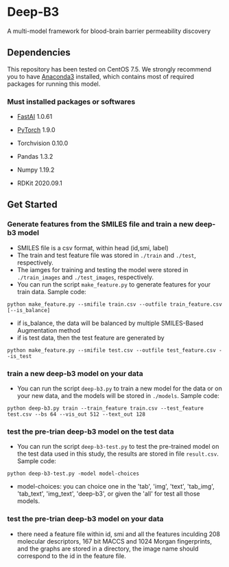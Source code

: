 # Deep-B3
A multi-model framework for blood-brain barrier permeability discovery
## Dependencies

This repository has been tested on CentOS 7.5. We strongly recommend you to have [Anaconda3](https://www.anaconda.com/distribution/) installed, which contains most of required packages for running this model.

### Must installed packages or softwares

- [FastAI](https://docs.fast.ai/)  1.0.61

- [PyTorch](https://pytorch.org/) 1.9.0

- Torchvision 0.10.0

- Pandas 1.3.2

- Numpy 1.19.2

- RDKit 2020.09.1

## Get Started

### Generate features from the SMILES file and train a new deep-b3 model
- SMILES file is a csv format, within head (id,smi, label)
- The train and test feature file was stored in `./train` and `./test`, respectively.
- The iamges for training and testing the model were stored in `./train_images` and `./test_images`, respectively.
- You can run the script `make_feature.py` to generate features for your train data.  Sample code:
```
python make_feature.py --smifile train.csv --outfile train_feature.csv [--is_balance]
```
- if is_balance, the data will be balanced by multiple SMILES-Based Augmentation method
- if is test data, then the test feature are generated by 
```
python make_feature.py --smifile test.csv --outfile test_feature.csv --is_test
```

### train a new deep-b3 model on your data
- You can run the script `deep-b3.py` to train a new model for the data or on your new data, and the models will be stored in `./models`.  Sample code:
```
python deep-b3.py train --train_feature train.csv --test_feature test.csv --bs 64 --vis_out 512 --text_out 128
```

### test the pre-trian deep-b3 model on the test data
- You can run the script `deep-b3-test.py` to test the pre-trained model on the test data used in this study, the results are stored in file `result.csv`.  Sample code:
```
python deep-b3-test.py -model model-choices
```
- model-choices: you can choice one in the 'tab', 'img', 'text', 'tab_img', 'tab_text', 'img_text', 'deep-b3', or given the 'all' for test all those models.

### test the pre-trian deep-b3 model on your data
- there need a feature file within id, smi and all the features inculding 208 molecular descriptors, 167 bit MACCS and 1024 Morgan fingerprints, and the graphs are stored in a directory, the image name should correspond to the id in the feature file.
